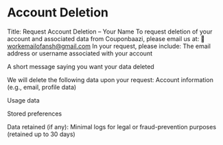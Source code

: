 # Account Deletion 
Title: Request Account Deletion – Your Name
To request deletion of your account and associated data from Couponbaazi, please email us at:
 📧 workemailofansh@gmail.com
In your request, please include:
The email address or username associated with your account


A short message saying you want your data deleted


We will delete the following data upon your request:
Account information (e.g., email, profile data)


Usage data


Stored preferences


Data retained (if any):
Minimal logs for legal or fraud-prevention purposes (retained up to 30 days)

